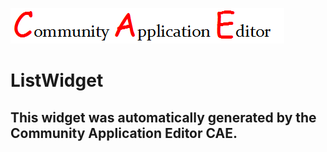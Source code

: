 ![CAE](https://github.com/CAE-Community-Application-Editor/frontendComponent-97/blob/gh-pages/img/logo.png)  

ListWidget
===================


This widget was automatically generated by the Community Application Editor CAE.  
---------------
